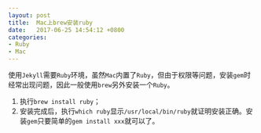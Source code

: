 ```yaml
---
layout: post
title:  Mac上brew安装ruby
date:   2017-06-25 14:54:12 +0800
categories:
- Ruby
- Mac
---
```


使用`Jekyll`需要`Ruby`环境，虽然`Mac`内置了`Ruby`，但由于权限等问题，安装`gem`时经常出现问题，因此一般使用`brew`另外安装一个`Ruby`。

1. 执行`brew install ruby`；
2. 安装完成后，执行`which ruby`显示`/usr/local/bin/ruby`就证明安装正确。安装`gem`只要简单的`gem install xxx`就可以了。